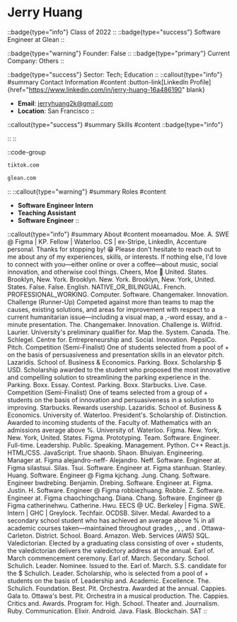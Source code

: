 # Jerry Huang
::badge{type="info"}
Class of 2022
::
::badge{type="success"}
Software Engineer at Glean
::

::badge{type="warning"}
Founder: False
::
::badge{type="primary"}
Current Company: Others
::

::badge{type="success"}
Sector: Tech; Education
::
::callout{type="info"}
#summary
Contact Information
#content
:button-link[LinkedIn Profile]{href="https://www.linkedin.com/in/jerry-huang-16a486190" blank}
- **Email**: jerryhuang2k@gmail.com
- **Location**: San Francisco
::

::callout{type="success"}
#summary
Skills
#content
::badge{type="info"}

::
::

::code-group
```bash [TikTok]
tiktok.com
```
```bash [Glean]
glean.com
```
::
::callout{type="warning"}
#summary
Roles
#content
- **Software Engineer Intern**
- **Teaching Assistant**
- **Software Engineer**
::

::callout{type="info"}
#summary
About
#content
moeamadou. Moe. A. SWE @ Figma | KP. Fellow | Waterloo. CS | ex-Stripe, LinkedIn, Accenture personal. Thanks for stopping by! 😁 Please don't hesitate to reach out to me about any of my experiences, skills, or interests. If nothing else, I'd love to connect with you—either online or over a coffee—about music, social innovation, and otherwise cool things. Cheers, Moe 🥂 United. States. Brooklyn, New. York. Brooklyn. New. York. Brooklyn, New. York, United. States. False. False. English. NATIVE_OR_BILINGUAL. French. PROFESSIONAL_WORKING. Computer. Software. Changemaker. Innovation. Challenge (Runner-Up) Competed against more than teams to map the causes, existing solutions, and areas for improvement with respect to a current humanitarian issue—including a visual map, a ,-word essay, and a -minute presentation. The. Changemaker. Innovation. Challenge is. Wilfrid. Laurier. University's preliminary qualifier for. Map the. System. Canada. The. Schlegel. Centre for. Entrepreneurship and. Social. Innovation. PepsiCo. Pitch. Competition (Semi-Finalist) One of students selected from a pool of + on the basis of persuasiveness and presentation skills in an elevator pitch. Lazaridis. School of. Business & Economics. Parking. Boxx. Scholarship $ USD. Scholarship awarded to the student who proposed the most innovative and compelling solution to streamlining the parking experience in the. Parking. Boxx. Essay. Contest. Parking. Boxx. Starbucks. Live. Case. Competition (Semi-Finalist) One of teams selected from a group of + students on the basis of innovation and persuasiveness in a solution to improving. Starbucks. Rewards usership. Lazaridis. School of. Business & Economics. University of. Waterloo. President's. Scholarship of. Distinction. Awarded to incoming students of the. Faculty of. Mathematics with an admissions average above %. University of. Waterloo. Figma. New. York, New. York, United. States. Figma. Prototyping. Team. Software. Engineer. Full-time. Leadership. Public. Speaking. Management. Python. C++ React.js. HTML/CSS. JavaScript. True shaonb. Shaon. Bhuiyan. Engineering. Manager at. Figma alejandro-neff- Alejandro. Neff. Software. Engineer at. Figma silastsui. Silas. Tsui. Software. Engineer at. Figma stanhuan. Stanley. Huang. Software. Engineer @ Figma kjchang. Jung. Chang. Software. Engineer bwdrebing. Benjamin. Drebing. Software. Engineer at. Figma. Justin. H. Software. Engineer @ Figma robbiezhuang. Robbie. Z. Software. Engineer at. Figma chaochingchang. Diana. Chang. Software. Engineer @ Figma catherinehwu. Catherine. Hwu. EECS @ UC. Berkeley | Figma. SWE. Intern | GHC | Greylock. Techfair. OCDSB. Silver. Medal. Awarded to a secondary school student who has achieved an average above % in all academic courses taken—maintained throughout grades , , , and . Ottawa-Carleton. District. School. Board. Amazon. Web. Services (AWS) SQL. Valedictorian. Elected by a graduating class consisting of over + students, the valedictorian delivers the valedictory address at the annual. Earl of. March commencement ceremony. Earl of. March. Secondary. School. Schulich. Leader. Nominee. Issued to the. Earl of. March. S.S. candidate for the $ Schulich. Leader. Scholarship, who is selected from a pool of + students on the basis of. Leadership and. Academic. Excellence. The. Schulich. Foundation. Best. Pit. Orchestra. Awarded at the annual. Cappies. Gala to. Ottawa's best. Pit. Orchestra in a musical production. The. Cappies. Critics and. Awards. Program for. High. School. Theater and. Journalism. Ruby. Communication. Elixir. Android. Java. Flask. Blockchain. SAT
::
